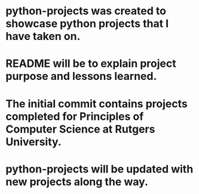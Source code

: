 # python-projects was created to showcase python projects that I have taken on. 

# README will be to explain project purpose and lessons learned.

# The initial commit contains projects completed for Principles of Computer Science at Rutgers University.
# python-projects will be updated with new projects along the way.